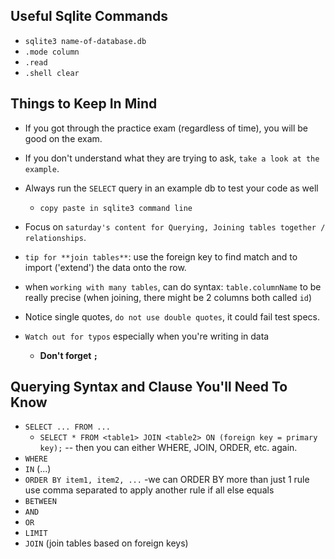 ## Useful Sqlite Commands
- `sqlite3 name-of-database.db`
- `.mode column`
- `.read`
- `.shell clear`

## Things to Keep In Mind
- If you got through the practice exam (regardless of time), you will be good on the exam.

- If you don't understand what they are trying to ask, `take a look at the example`.
- Always run the `SELECT` query in an example db to test your code as well
  - `copy paste in sqlite3 command line`

- Focus on `saturday's content for Querying, Joining tables together / relationships`.

- `tip for **join tables**`: use the foreign key to find match and to import ('extend') the data onto the row.
  
- when `working with many tables`, can do syntax: `table.columnName` to be really precise (when joining, there might be 2 columns both called `id`)
  
- Notice single quotes, `do not use double quotes`, it could fail test specs. 
  
- `Watch out for typos` especially when you're writing in data
  - **Don't forget `;`**
  
## Querying Syntax and Clause You'll Need To Know
- `SELECT ... FROM ...`
	- `SELECT * FROM <table1> JOIN <table2> ON (foreign key = primary key);` -- then you can either WHERE, JOIN, ORDER, etc. again.
- `WHERE`
- `IN` (...)
- `ORDER BY item1, item2, ...`
	-we can ORDER BY more than just 1 rule use comma separated to apply another rule if all else equals
- `BETWEEN`
- `AND`
- `OR`
- `LIMIT`
- `JOIN` (join tables based on foreign keys)